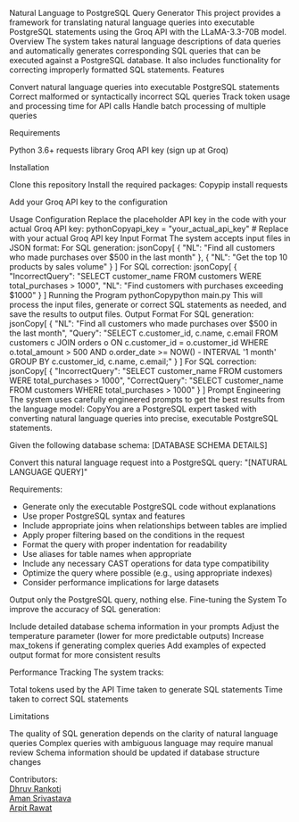 Natural Language to PostgreSQL Query Generator
This project provides a framework for translating natural language queries into executable PostgreSQL statements using the Groq API with the LLaMA-3.3-70B model.
Overview
The system takes natural language descriptions of data queries and automatically generates corresponding SQL queries that can be executed against a PostgreSQL database. It also includes functionality for correcting improperly formatted SQL statements.
Features

Convert natural language queries into executable PostgreSQL statements
Correct malformed or syntactically incorrect SQL queries
Track token usage and processing time for API calls
Handle batch processing of multiple queries

Requirements

Python 3.6+
requests library
Groq API key (sign up at Groq)

Installation

Clone this repository
Install the required packages:
Copypip install requests

Add your Groq API key to the configuration

Usage
Configuration
Replace the placeholder API key in the code with your actual Groq API key:
pythonCopyapi_key = "your_actual_api_key"  # Replace with your actual Groq API key
Input Format
The system accepts input files in JSON format:
For SQL generation:
jsonCopy[
  {
    "NL": "Find all customers who made purchases over $500 in the last month"
  },
  {
    "NL": "Get the top 10 products by sales volume"
  }
]
For SQL correction:
jsonCopy[
  {
    "IncorrectQuery": "SELECT customer_name FROM customers WERE total_purchases > 1000",
    "NL": "Find customers with purchases exceeding $1000"
  }
]
Running the Program
pythonCopypython main.py
This will process the input files, generate or correct SQL statements as needed, and save the results to output files.
Output Format
For SQL generation:
jsonCopy[
  {
    "NL": "Find all customers who made purchases over $500 in the last month",
    "Query": "SELECT c.customer_id, c.name, c.email FROM customers c JOIN orders o ON c.customer_id = o.customer_id WHERE o.total_amount > 500 AND o.order_date >= NOW() - INTERVAL '1 month' GROUP BY c.customer_id, c.name, c.email;"
  }
]
For SQL correction:
jsonCopy[
  {
    "IncorrectQuery": "SELECT customer_name FROM customers WERE total_purchases > 1000",
    "CorrectQuery": "SELECT customer_name FROM customers WHERE total_purchases > 1000"
  }
]
Prompt Engineering
The system uses carefully engineered prompts to get the best results from the language model:
CopyYou are a PostgreSQL expert tasked with converting natural language queries into precise, executable PostgreSQL statements.

Given the following database schema:
[DATABASE SCHEMA DETAILS]

Convert this natural language request into a PostgreSQL query:
"[NATURAL LANGUAGE QUERY]"

Requirements:
- Generate only the executable PostgreSQL code without explanations
- Use proper PostgreSQL syntax and features
- Include appropriate joins when relationships between tables are implied
- Apply proper filtering based on the conditions in the request
- Format the query with proper indentation for readability
- Use aliases for table names when appropriate
- Include any necessary CAST operations for data type compatibility
- Optimize the query where possible (e.g., using appropriate indexes)
- Consider performance implications for large datasets

Output only the PostgreSQL query, nothing else.
Fine-tuning the System
To improve the accuracy of SQL generation:

Include detailed database schema information in your prompts
Adjust the temperature parameter (lower for more predictable outputs)
Increase max_tokens if generating complex queries
Add examples of expected output format for more consistent results

Performance Tracking
The system tracks:

Total tokens used by the API
Time taken to generate SQL statements
Time taken to correct SQL statements

Limitations

The quality of SQL generation depends on the clarity of natural language queries
Complex queries with ambiguous language may require manual review
Schema information should be updated if database structure changes


Contributors:  
[Dhruv Rankoti](https://github.com/Dhruv-Rankoti)  
[Aman Srivastava](https://github.com/aman-coder03)  
[Arpit Rawat](https://github.com/rwtarpit)